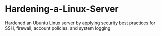 # Hardening-a-Linux-Server
Hardened an Ubuntu Linux server by applying security best practices for SSH, firewall, account policies, and system logging
